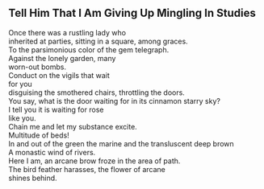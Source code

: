 Tell Him That I Am Giving Up Mingling In Studies
------------------------------------------------
Once there was a rustling lady who  
inherited at parties, sitting in a square, among graces.  
To the parsimonious color of the gem telegraph.  
Against the lonely garden, many  
worn-out bombs.  
Conduct on the vigils that wait  
for you  
disguising the smothered chairs, throttling the doors.  
You say, what is the door waiting for in its cinnamon starry sky?  
I tell you it is waiting for rose  
like you.  
Chain me and let my substance excite.  
Multitude of beds!  
In and out of the green the marine and the transluscent deep brown  
A monastic wind of rivers.  
Here I am, an arcane brow froze in the area of path.  
The bird feather harasses, the flower of arcane  
shines behind.  

